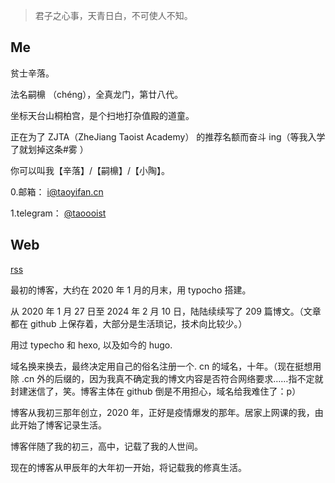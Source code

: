 > 君子之心事，天青日白，不可使人不知。

## Me

贫士辛落。

法名嗣檙 （chéng），全真龙门，第廿八代。

坐标天台山桐柏宫，是个扫地打杂值殿的道童。

正在为了 ZJTA（ZheJiang Taoist Academy） 的推荐名额而奋斗 ing（等我入学了就划掉这条#雾 ）

你可以叫我【辛落】/【嗣檙】/【小陶】。

0.邮箱： [i@taoyifan.cn](mailto:i@taoyifan.cn)

1.telegram： [@taoooist](https://t.me/taoooist)

## Web

[rss](/index.xml)

最初的博客，大约在 2020 年 1 月的月末，用 typocho 搭建。

从 2020 年 1 月 27 日至 2024 年 2 月 10 日，陆陆续续写了 209 篇博文。（文章都在 github 上保存着，大部分是生活琐记，技术向比较少。）

用过 typecho 和 hexo, 以及如今的 hugo.

域名换来换去，最终决定用自己的俗名注册一个. cn 的域名，十年。（现在挺想用除 .cn 外的后缀的，因为我真不确定我的博文内容是否符合网络要求……指不定就封建迷信了，笑。博客主体在 github 倒是不用担心，域名给我难住了：p）

博客从我初三那年创立，2020 年，正好是疫情爆发的那年。居家上网课的我，由此开始了博客记录生活。

博客伴随了我的初三，高中，记载了我的人世间。

现在的博客从甲辰年的大年初一开始，将记载我的修真生活。





